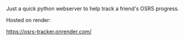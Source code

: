 Just a quick python webserver to help track a friend's OSRS progress.

Hosted on render:

https://osrs-tracker.onrender.com/
